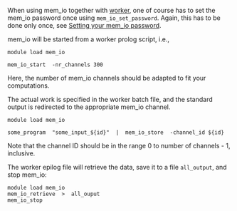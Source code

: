 When using mem_io together with [worker](http://worker.readtheocs.org/), one of course has to set the mem_io password once using `mem_io_set_password`.  Again, this has to be done only once, see [Setting your mem_io password](mem_io_set_password.md).

mem_io will be started from a worker prolog script, i.e.,
```
module load mem_io

mem_io_start  -nr_channels 300
```
Here, the number of mem_io channels should be adapted to fit your computations.

The actual work is specified in the worker batch file, and the standard output is redirected to the appropriate mem_io channel.
```
module load mem_io

some_program  "some_input_${id}"  |  mem_io_store  -channel_id ${id}
```
Note that the channel ID should be in the range 0 to number of channels - 1, inclusive.

The worker epilog file will retrieve the data, save it to a file `all_output`, and stop mem_io:
```
module load mem_io
mem_io_retrieve  >  all_ouput
mem_io_stop
```
